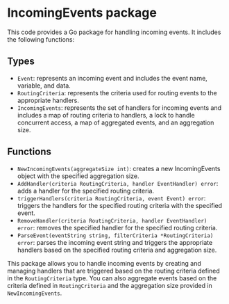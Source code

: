 # IncomingEvents package

This code provides a Go package for handling incoming events. It includes the following functions:

## Types

- `Event`: represents an incoming event and includes the event name, variable, and data.
- `RoutingCriteria`: represents the criteria used for routing events to the appropriate handlers.
- `IncomingEvents`: represents the set of handlers for incoming events and includes a map of routing criteria to handlers, a lock to handle concurrent access, a map of aggregated events, and an aggregation size.

## Functions

- `NewIncomingEvents(aggregateSize int)`: creates a new IncomingEvents object with the specified aggregation size.
- `AddHandler(criteria RoutingCriteria, handler EventHandler) error`: adds a handler for the specified routing criteria.
- `triggerHandlers(criteria RoutingCriteria, event Event) error`: triggers the handlers for the specified routing criteria with the specified event.
- `RemoveHandler(criteria RoutingCriteria, handler EventHandler) error`: removes the specified handler for the specified routing criteria.
- `ParseEvent(eventString string, filterCriteria *RoutingCriteria) error`: parses the incoming event string and triggers the appropriate handlers based on the specified routing criteria and aggregation size.

This package allows you to handle incoming events by creating and managing handlers that are triggered based on the routing criteria defined in the `RoutingCriteria` type. You can also aggregate events based on the criteria defined in `RoutingCriteria` and the aggregation size provided in `NewIncomingEvents`.
